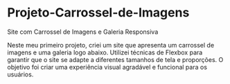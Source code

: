 # Projeto-Carrossel-de-Imagens
Site com Carrossel de Imagens e Galeria Responsiva

Neste meu primeiro projeto, criei um site que apresenta um carrossel de imagens e uma galeria logo abaixo. Utilizei técnicas de Flexbox para garantir que o site se adapte a diferentes tamanhos de tela e proporções. O objetivo foi criar uma experiência visual agradável e funcional para os usuários.